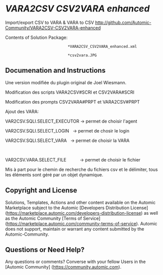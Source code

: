 *VARA2CSV CSV2VARA enhanced*
=============


Import/export CSV to VARA & VARA to CSV
http://github.com/Automic-Community/VARA2CSV-CSV2VARA-enhanced

<!-- List of attached files -->
Contents of Solution Package:

						
								*VARA2CSV_CSV2VARA_enhanced.xml
								
								*csv2vara.JPG
								
						


Documenation and Instructions
---

<p>Une version modifi&eacute;e du plugin original de&nbsp;<span>Joel Wiesmann.</span></p>
<p><span>Modification des scripts&nbsp;</span><span><span>VARA2CSV#SCRI et&nbsp;CSV2VARA#SCRI</span></span></p>
<p><span><span>Modification des prompts&nbsp;CSV2VARA#PRPT et&nbsp;VARA2CSV#PRPT</span></span></p>
<p><span>Ajout des VARA:</span></p>
<p><span><span>VAR2CSV.SQLI.SELECT_EXECUTOR&nbsp;-&gt; permet de choisir l'agent</span></span></p>
<p><span><span>VAR2CSV.SQLI.SELECT_LOGIN<span> </span>&nbsp; -&gt; permet de chosir le login</span></span></p>
<p><span><span>VAR2CSV.SQLI.SELECT_VARA<span> </span>&nbsp; -&gt; permet de choisir la VARA</span></span></p>
<p>&nbsp;</p>
<p><span><span>VAR2CSV.VARA.SELECT_FILE<span> </span>&nbsp; &nbsp; &nbsp; &nbsp; &nbsp; -&gt; permet de choisir le fichier</span></span></p>
<p><span><span>Mis &agrave; part pour le chemin de recherche du fichiers csv et le d&eacute;limiter, tous les &eacute;l&eacute;ments sont g&eacute;r&eacute; par un objet dynamique.</span></span></p>

Copyright and License
---

Solutions, Templates, Actions and other content available on the Automic Marketplace subject to the Automic [Developers Distribution License] (https://marketplace.automic.com/developers-distribution-license) as well as the Automic Community [Terms of Service] (https://marketplace.automic.com/community-terms-of-service).
Automic does not support, maintain or warrant any content submitted by the Automic-Community.



Questions or Need Help? 
---
Any questions or comments? Converse with your fellow Users in the [Automic Community] (https://community.automic.com).